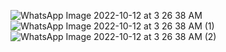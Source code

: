![WhatsApp Image 2022-10-12 at 3 26 38 AM](https://user-images.githubusercontent.com/56400384/195206038-9a3cd6c6-bc5b-4b10-b6fe-476e959e7d48.jpeg)
![WhatsApp Image 2022-10-12 at 3 26 38 AM (1)](https://user-images.githubusercontent.com/56400384/195206046-f6380632-f92b-417b-9ba6-ae3969670db6.jpeg)
![WhatsApp Image 2022-10-12 at 3 26 38 AM (2)](https://user-images.githubusercontent.com/56400384/195206054-798f8a8f-4041-4bc4-813e-5002676fd647.jpeg)

